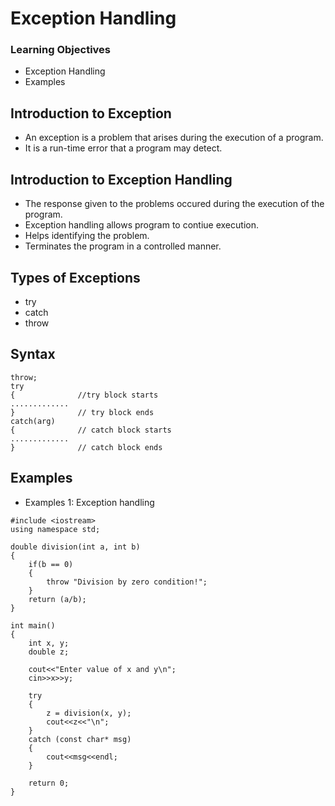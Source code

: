 # Exception Handling

### Learning Objectives
* Exception Handling
* Examples


## Introduction to Exception
* An exception is a problem that arises during the execution of a program.
* It is a run-time error that a program may detect.


## Introduction to Exception Handling
* The response given to the problems occured during the execution of the program.
* Exception handling allows program to contiue execution.
* Helps identifying the problem.
* Terminates the program in a controlled manner.


## Types of Exceptions
* try
* catch
* throw


## Syntax
```
throw;
try
{              //try block starts
.............
}              // try block ends
catch(arg)
{              // catch block starts
.............  
}              // catch block ends
```


## Examples
* Examples 1: Exception handling
```
#include <iostream>
using namespace std;

double division(int a, int b)
{
	if(b == 0)
	{
		throw "Division by zero condition!";
	}
	return (a/b);
}

int main()
{
	int x, y;
	double z;
	
	cout<<"Enter value of x and y\n";
	cin>>x>>y;
	
	try
	{
		z = division(x, y);
		cout<<z<<"\n";
	}
	catch (const char* msg)
	{
		cout<<msg<<endl;
	}

	return 0;
}
```
